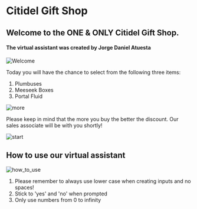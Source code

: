 # Citidel Gift Shop

## Welcome to the ONE & ONLY Citidel Gift Shop.

#### The virtual assistant was created by Jorge Daniel Atuesta

![Welcome](https://media.istockphoto.com/photos/buying-souvenirs-in-greek-gift-shop-on-vacation-picture-id1125897334?k=20&m=1125897334&s=612x612&w=0&h=ixSZ-H3-0RjFzEAl7UnITaFv8io6cXIxQNCtHYMEIoc=)


Today you will have the chance to select from the following three items:

1. Plumbuses
2. Meeseek Boxes
3. Portal Fluid

![more](https://www.gambody.com/blog/wp-content/uploads/2016/09/The-More-You-Buy-The-Less-You-Pay-Press-Release-by-Gambody.jpg)

Please keep in mind that the more you buy the better the discount. Our sales associate will be with you shortly!

![start](https://www.creativefabrica.com/wp-content/uploads/2019/03/Let-the-shopping-begin-Quote-SVG-Cut-by-TheLucky-580x386.jpg)

## How to use our virtual assistant

![how_to_use](https://images.idgesg.net/images/article/2018/05/smartphone-hotspot_laptop_syncing-devices_mobile-wifi-100758745-large.jpg?auto=webp&quality=85,70)

1. Please remember to always use lower case when creating inputs and no spaces!
2. Stick to 'yes' and 'no' when prompted
3. Only use numbers from 0 to infinity


